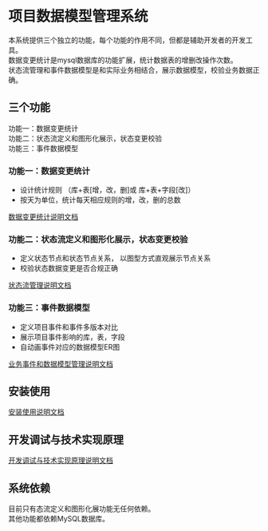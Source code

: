 # 项目数据模型管理系统

本系统提供三个独立的功能，每个功能的作用不同，但都是辅助开发者的开发工具。   
数据变更统计是mysql数据库的功能扩展，统计数据表的增删改操作次数。   
状态流管理和事件数据模型是和实际业务相结合，展示数据模型，校验业务数据正确。

## 三个功能

功能一：数据变更统计  
功能二：状态流定义和图形化展示，状态变更校验  
功能三：事件数据模型

### 功能一：数据变更统计

- 设计统计规则 （库+表[增，改，删]或 库+表+字段[改]）
- 按天为单位，统计每天相应规则的增，改，删的总数

[数据变更统计说明文档](/doc/statistics.md)

### 功能二：状态流定义和图形化展示，状态变更校验

- 定义状态节点和状态节点关系， 以图型方式直观展示节点关系
- 校验状态数据变更是否合规正确

[状态流管理说明文档](/doc/status_flow.md)

### 功能三：事件数据模型

- 定义项目事件和事件多版本对比
- 展示项目事件影响的库，表，字段
- 自动画事件对应的数据模型ER图

[业务事件和数据模型管理说明文档](/doc/data_model.md)

## 安装使用

[安装使用说明文档](/doc/install.md)

## 开发调试与技术实现原理

[开发调试与技术实现原理说明文档](/doc/advance.md)

## 系统依赖

目前只有态流定义和图形化展功能无任何依赖。  
其他功能都依赖MySQL数据库。
